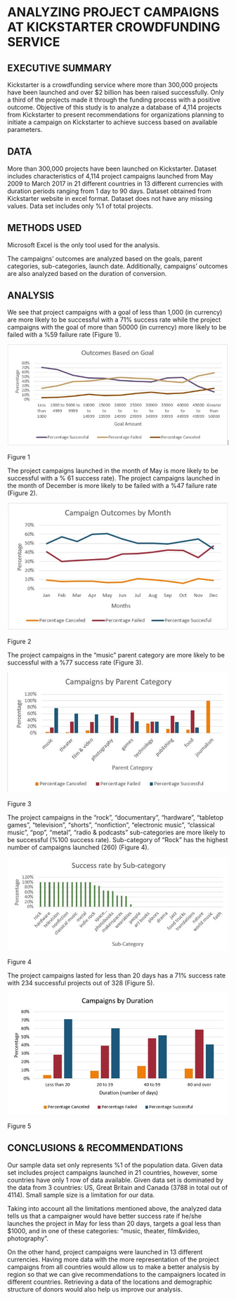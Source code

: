 # ANALYZING PROJECT CAMPAIGNS AT KICKSTARTER CROWDFUNDING SERVICE

## EXECUTIVE SUMMARY
Kickstarter is a crowdfunding service where more than 300,000 projects have been launched and over $2 billion has been raised successfully. Only a third of the projects made it through the funding process with a positive outcome. 
Objective of this study is to analyze a database of 4,114 projects from Kickstarter to present recommendations for organizations planning to initiate a campaign on Kickstarter to achieve success based on available parameters. 
## DATA
More than 300,000 projects have been launched on Kickstarter. Dataset includes characteristics of 4,114 project campaigns launched from May 2009 to March 2017 in 21 different countries in 13 different currencies with duration periods ranging from 1 day to 90 days. Dataset obtained from Kickstarter website in excel format. Dataset does not have any missing values. Data set includes only %1 of total projects.
## METHODS USED
Microsoft Excel is the only tool used for the analysis. 

The campaigns’ outcomes are analyzed based on the goals, parent categories, sub-categories, launch date. Additionally, campaigns’ outcomes are also analyzed based on the duration of conversion.
## ANALYSIS
We see that project campaigns with a goal of less than 1,000 (in currency) are more likely to be successful with a 71% success rate while the project campaigns with the goal of more than 50000 (in currency) more likely to be failed with a %59 failure rate (Figure 1).  

![Figure 1](https://github.com/ahmedgurbuz/Analyzing_Campaigns_at_Kickstarter/blob/master/fig01.JPG)

Figure 1

The project campaigns launched in the month of May is more likely to be successful with a % 61 success rate). The project campaigns launched in the month of December is more likely to be failed with a %47 failure rate (Figure 2).
 
![Figure 2](https://github.com/ahmedgurbuz/Analyzing_Campaigns_at_Kickstarter/blob/master/fig02.JPG)

Figure 2

The project campaigns in the “music” parent category are more likely to be successful with a %77 success rate (Figure 3). 
 
 ![Figure 3](https://github.com/ahmedgurbuz/Analyzing_Campaigns_at_Kickstarter/blob/master/fig03.JPG)

Figure 3

The project campaigns in the “rock”, “documentary”, “hardware”, “tabletop games”, “television”, “shorts”, “nonfiction”, “electronic music”, “classical music”, “pop”, “metal”, “radio & podcasts” sub-categories are more likely to be successful (%100 success rate). Sub-category of “Rock” has the highest number of campaigns launched (260) (Figure 4). 

![Figure 4](https://github.com/ahmedgurbuz/Analyzing_Campaigns_at_Kickstarter/blob/master/fig04.JPG)

Figure 4

The project campaigns lasted for less than 20 days has a 71% success rate with 234 successful projects out of 328 (Figure 5). 
 
![Figure 5](https://github.com/ahmedgurbuz/Analyzing_Campaigns_at_Kickstarter/blob/master/fig05.JPG)

 Figure 5

## CONCLUSIONS & RECOMMENDATIONS
Our sample data set only represents %1 of the population data. Given data set includes project campaigns launched in 21 countries, however, some countries have only 1 row of data available. Given data set is dominated by the data from 3 countries: US, Great Britain and Canada (3788 in total out of 4114). Small sample size is a limitation for our data.

Taking into account all the limitations mentioned above, the analyzed data tells us that a campaigner would have better success rate if he/she launches the project in May for less than 20 days, targets a goal less than $1000, and in one of these categories: “music, theater, film&video, photography”.

On the other hand, project campaigns were launched in 13 different currencies. Having more data with the more representation of the project campaigns from all countries would allow us to make a better analysis by region so that we can give recommendations to the campaigners located in different countries. Retrieving a data of the locations and demographic structure of donors would also help us improve our analysis. 



